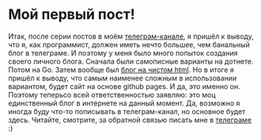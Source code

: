 # Мой первый пост!
Итак, после серии постов в моём [телеграм-канале](https://t.me/iospam), я пришёл к выводу, что я, как программист, должен иметь нечто большее, чем банальный блог в телеграме. И поэтому у меня было много попыток создания своего личного блога. Сначала были самописные варианты на дотнете. Потом на Go. Затем вообще был [блог на чистом html](https://complexityoff.github.io). Но в итоге я пришёл к выводу, что самым наименее сложным в использовании вариантом, будет сайт на основе github pages. И да, это именно он. Поэтому теперьсо всей ответственностью заявляю: это моц единственный блог в интернете на данный момент. Да, возможно я иногда буду что-то пописывать в телеграм-канал, но основное будет здесь. Читайте, смотрите, за обратной связью писать мне в [телеграме](https://t.me/svprax) :)
